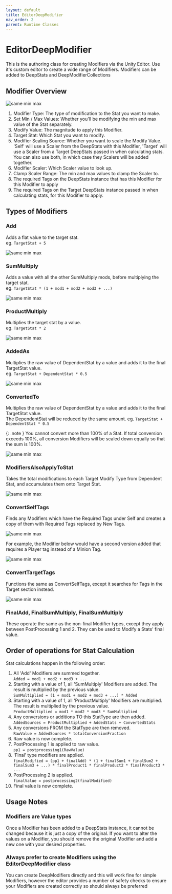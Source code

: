 ```yaml
---
layout: default
title: EditorDeepModifier
nav_order: 2
parent: Runtime Classes
---
```


# EditorDeepModifier
This is the authoring class for creating Modifiers via the Unity Editor. Use it's custom editor to create a wide range of Modifiers. Modifiers can be added to DeepStats and DeepModifierCollections

## Modifier Overview

![same min max](../../images/modifierOverview.png)

1. Modifier Type: The type of modification to the Stat you want to make.
2. Set Min / Max Values: Whether you'll be modifying the min and max value of the Stat separately.
3. Modify Value: The magnitude to apply this Modifier.
4. Target Stat: Which Stat you want to modify.
5. Modifier Scaling Source: Whether you want to scale the Modify Value. 'Self' will use a Scaler from the DeepStats with this Modifier, 'Target' will use a Scaler from a Target DeepStats passed in when calculating stats. You can also use both, in which case they Scalers will be added together.
6. Modifier Scaler: Which Scaler value to look up.
7. Clamp Scaler Range: The min and max values to clamp the Scaler to.
8. The required Tags on the DeepStats instance that has this Modifier for this Modifier to apply
9. The required Tags on the Target DeepStats instance passed in when calculating stats, for this Modifier to apply.

## Types of Modifiers

### Add
 Adds a flat value to the target stat.  
 eg. `TargetStat + 5`

![same min max](../../images/addModifier.jpg)

### SumMultiply
Adds a value with all the other SumMultiply mods, before multiplying the target stat.  
eg. `TargetStat * (1 + mod1 + mod2 + mod3 + ...)` 

![same min max](../../images/sumMultiplyModifier.jpg)

### ProductMultiply
Multiplies the target stat by a value.  
eg. `TargetStat * 2`

![same min max](../../images/productMultiplyModifier.jpg)

### AddedAs
Multiplies the raw value of DependentStat by a value and adds it to the final TargetStat value.  
eg. `TargetStat + DependentStat * 0.5`

![same min max](../../images/addedAsModifier.jpg)

### ConvertedTo
Multiplies the raw value of DependentStat by a value and adds it to the final TargetStat value.  
The DependentStat will be reduced by the same amount. 
eg. `TargetStat + DependentStat * 0.5`

{: .note }
You cannot convert more than 100% of a Stat. If total conversion exceeds 100%, all conversion Modifiers will be scaled down equally so that the sum is 100%.

![same min max](../../images/convertedToModifier.jpg)

### ModifiersAlsoApplyToStat
Takes the total modifications to each Target Modify Type from Dependent Stat, and accumulates them onto Target Stat.

![same min max](../../images/alsoAppliesToStatModifier.jpg)

### ConvertSelfTags
Finds any Modifiers which have the Required Tags under Self and creates a copy of them with Required Tags replaced by New Tags.

![same min max](../../images/convertSelfTagModifier.jpg)

For example, the Modifier below would have a second version added that requires a Player tag instead of a Minion Tag.

![same min max](../../images/convertSelfTagsModifierExample.png)

### ConvertTargetTags
Functions the same as ConvertSelfTags, except it searches for Tags in the Target section instead.

![same min max](../../images/convertTargetTagModifier.png)

### FinalAdd, FinalSumMultiply, FinalSumMultiply
These operate the same as the non-final Modifier types, except they apply between PostProcessing 1 and 2. They can be used to Modify a Stats' final value.

## Order of operations for Stat Calculation
Stat calculations happen in the following order:
1. All 'Add' Modifiers are summed together.  
`Added = mod1 + mod2 + mod3 + ...`
2. Starting with a value of 1, all 'SumMultiply' Modifiers are added. The result is multiplied by the previous value.  
`SumMultiplied = (1 + mod1 + mod2 + mod3 + ...) * Added`
3. Starting with a value of 1, all 'ProductMultiply' Modifiers are multiplied. The result is multiplied by the previous value.  
`ProductMultiplied = mod1 * mod2 * mod3 * SumMultiplied`
4. Any conversions or additions TO this StatType are then added.  
`AddedSources = ProductMultiplied + AddedStats + ConvertedStats`
5. Any conversions FROM the StatType are then removed.  
`RawValue = AddedSources * totalConversionFraction`
6. Raw value is now complete.
7. PostProcessing 1 is applied to raw value.  
`pp1 = postprocessing1(RawValue)`
8. 'Final' type modifiers are applied.  
`finalModified = (pp1 + finalAdd) * (1 + finalSum1 + finalSum2 + finalSum3 + ...) * finalProduct1 * finalProduct2 * finalProduct3 * ...`
9. PostProcessing 2 is applied.  
`finalValue = postprocessing2(finalModified)`
10. Final value is now complete.

## Usage Notes

### Modifiers are Value types
Once a Modifier has been added to a DeepStats instance, it cannot be changed because it is just a copy of the original. If you want to alter the values on a Modifier, you should remove the original Modifier and add a new one with your desired properties.

### Always prefer to create Modifiers using the EditorDeepModifier class
You can create DeepModifiers directly and this will work fine for simple Modifiers, however the editor provides a number of safety checks to ensure your Modifiers are created correctly so should always be preferred
